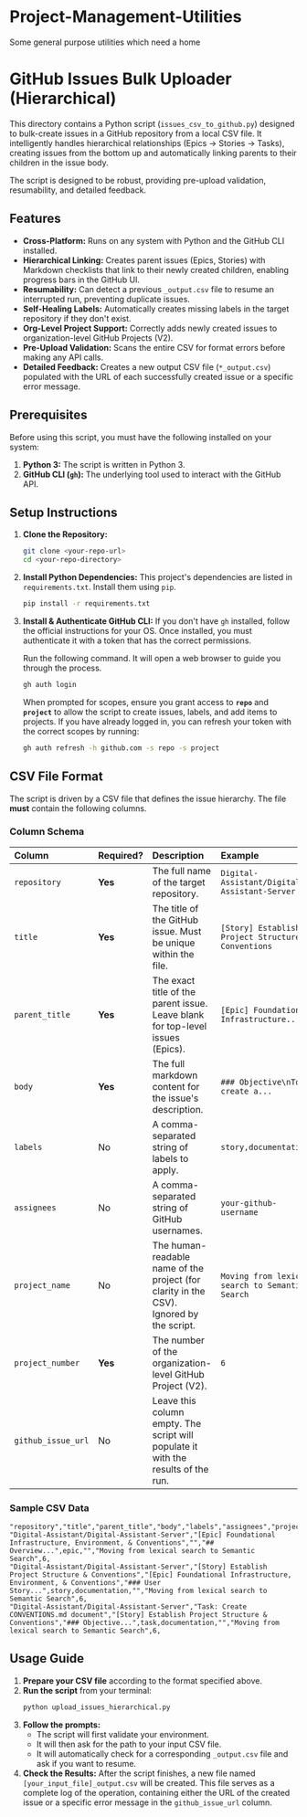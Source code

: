 # Project-Management-Utilities
Some general purpose utilities which need a home

# GitHub Issues Bulk Uploader (Hierarchical)

This directory contains a Python script (`issues_csv_to_github.py`) designed to bulk-create issues in a GitHub repository from a local CSV file. It intelligently handles hierarchical relationships (Epics -> Stories -> Tasks), creating issues from the bottom up and automatically linking parents to their children in the issue body.

The script is designed to be robust, providing pre-upload validation, resumability, and detailed feedback.

## Features

-   **Cross-Platform:** Runs on any system with Python and the GitHub CLI installed.
-   **Hierarchical Linking:** Creates parent issues (Epics, Stories) with Markdown checklists that link to their newly created children, enabling progress bars in the GitHub UI.
-   **Resumability:** Can detect a previous `_output.csv` file to resume an interrupted run, preventing duplicate issues.
-   **Self-Healing Labels:** Automatically creates missing labels in the target repository if they don't exist.
-   **Org-Level Project Support:** Correctly adds newly created issues to organization-level GitHub Projects (V2).
-   **Pre-Upload Validation:** Scans the entire CSV for format errors before making any API calls.
-   **Detailed Feedback:** Creates a new output CSV file (`*_output.csv`) populated with the URL of each successfully created issue or a specific error message.

## Prerequisites

Before using this script, you must have the following installed on your system:

1.  **Python 3:** The script is written in Python 3.
2.  **GitHub CLI (`gh`):** The underlying tool used to interact with the GitHub API.

## Setup Instructions

1.  **Clone the Repository:**
    ```bash
    git clone <your-repo-url>
    cd <your-repo-directory>
    ```

2.  **Install Python Dependencies:**
    This project's dependencies are listed in `requirements.txt`. Install them using `pip`.
    ```bash
    pip install -r requirements.txt
    ```

3.  **Install & Authenticate GitHub CLI:**
    If you don't have `gh` installed, follow the official instructions for your OS. Once installed, you must authenticate it with a token that has the correct permissions.

    Run the following command. It will open a web browser to guide you through the process.
    ```bash
    gh auth login
    ```
    When prompted for scopes, ensure you grant access to **`repo`** and **`project`** to allow the script to create issues, labels, and add items to projects. If you have already logged in, you can refresh your token with the correct scopes by running:
    ```bash
    gh auth refresh -h github.com -s repo -s project
    ```

## CSV File Format

The script is driven by a CSV file that defines the issue hierarchy. The file **must** contain the following columns.

### Column Schema

| Column | Required? | Description | Example |
| :--- | :--- | :--- | :--- |
| `repository` | **Yes** | The full name of the target repository. | `Digital-Assistant/Digital-Assistant-Server` |
| `title` | **Yes** | The title of the GitHub issue. Must be unique within the file. | `[Story] Establish Project Structure & Conventions` |
| `parent_title` | **Yes** | The exact title of the parent issue. Leave blank for top-level issues (Epics). | `[Epic] Foundational Infrastructure...` |
| `body` | **Yes** | The full markdown content for the issue's description. | `### Objective\nTo create a...` |
| `labels` | No | A comma-separated string of labels to apply. | `story,documentation` |
| `assignees` | No | A comma-separated string of GitHub usernames. | `your-github-username` |
| `project_name`| No | The human-readable name of the project (for clarity in the CSV). Ignored by the script. | `Moving from lexical search to Semantic Search` |
| `project_number`| **Yes**| The number of the organization-level GitHub Project (V2). | `6` |
| `github_issue_url`| No | Leave this column empty. The script will populate it with the results of the run. | |

### Sample CSV Data

```csv
"repository","title","parent_title","body","labels","assignees","project_name","project_number","github_issue_url"
"Digital-Assistant/Digital-Assistant-Server","[Epic] Foundational Infrastructure, Environment, & Conventions","","## Overview...",epic,"","Moving from lexical search to Semantic Search",6,
"Digital-Assistant/Digital-Assistant-Server","[Story] Establish Project Structure & Conventions","[Epic] Foundational Infrastructure, Environment, & Conventions","### User Story...",story,documentation,"","Moving from lexical search to Semantic Search",6,
"Digital-Assistant/Digital-Assistant-Server","Task: Create CONVENTIONS.md document","[Story] Establish Project Structure & Conventions","### Objective...",task,documentation,"","Moving from lexical search to Semantic Search",6,
```

## Usage Guide

1.  **Prepare your CSV file** according to the format specified above.
2.  **Run the script** from your terminal:
    ```bash
    python upload_issues_hierarchical.py
    ```
3.  **Follow the prompts:**
    *   The script will first validate your environment.
    *   It will then ask for the path to your input CSV file.
    *   It will automatically check for a corresponding `_output.csv` file and ask if you want to resume.
4.  **Check the Results:** After the script finishes, a new file named `[your_input_file]_output.csv` will be created. This file serves as a complete log of the operation, containing either the URL of the created issue or a specific error message in the `github_issue_url` column.
